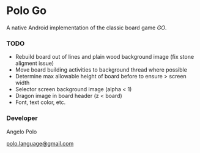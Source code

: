 # Polo Go #

A native Android implementation of the classic board game _GO_.


### TODO ###
* Rebuild board out of lines and plain wood background image (fix stone aligment issue)
* Move board building activities to background thread where possible
* Determine max allowable height of board before to ensure > screen width 
* Selector screen background image (alpha < 1)
* Dragon image in board header (z < board)
* Font, text color, etc.

### Developer ###

Angelo Polo

<polo.language@gmail.com>